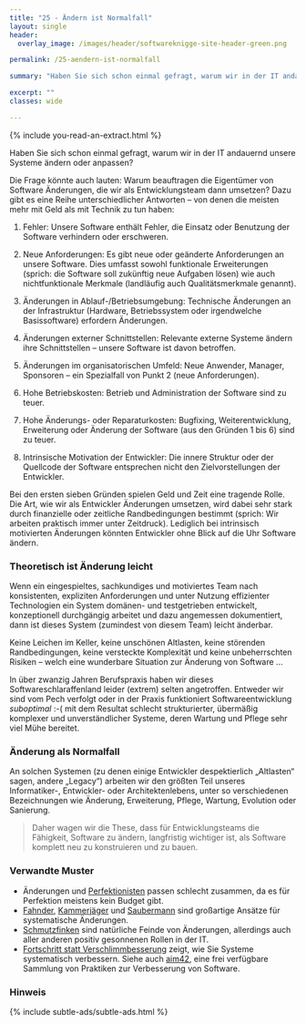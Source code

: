 ```yaml
---
title: "25 - Ändern ist Normalfall"
layout: single
header:
  overlay_image: /images/header/softwareknigge-site-header-green.png

permalink: /25-aendern-ist-normalfall

summary: "Haben Sie sich schon einmal gefragt, warum wir in der IT andauernd unsere Systeme ändern oder anpassen?"

excerpt: ""
classes: wide

---
```

{% include you-read-an-extract.html %}

Haben Sie sich schon einmal gefragt, warum wir in der IT andauernd unsere Systeme ändern oder anpassen?

Die Frage könnte auch lauten: Warum beauftragen die Eigentümer von Software Änderungen, die wir als Entwicklungsteam dann umsetzen? Dazu gibt es eine Reihe unterschiedlicher Antworten – von denen die meisten mehr mit Geld als mit Technik zu tun haben:

1. Fehler: Unsere Software enthält Fehler, die Einsatz oder Benutzung der Software verhindern oder erschweren.
2. Neue Anforderungen: Es gibt neue oder geänderte Anforderungen an unsere Software. Dies umfasst sowohl funktionale Erweiterungen (sprich: die Software soll zukünftig neue Aufgaben lösen) wie auch nichtfunktionale Merkmale (landläufig auch Qualitätsmerkmale genannt).
3. Änderungen in Ablauf-/Betriebsumgebung: Technische Änderungen an der Infrastruktur (Hardware, Betriebssystem oder irgendwelche Basissoftware) erfordern Änderungen.

4. Änderungen externer Schnittstellen: Relevante externe Systeme ändern ihre Schnittstellen – unsere Software ist davon betroffen.
5. Änderungen im organisatorischen Umfeld: Neue Anwender, Manager, Sponsoren – ein Spezialfall von Punkt 2 (neue Anforderungen).
6. Hohe Betriebskosten: Betrieb und Administration der Software sind zu teuer.
7. Hohe Änderungs- oder Reparaturkosten: Bugfixing, Weiterentwicklung, Erweiterung oder Änderung der Software (aus den Gründen 1 bis 6) sind zu teuer.
8. Intrinsische Motivation der Entwickler: Die innere Struktur oder der Quellcode der Software entsprechen nicht den Zielvorstellungen der Entwickler.

Bei den ersten sieben Gründen spielen Geld und Zeit eine tragende Rolle. Die Art, wie wir als Entwickler Änderungen umsetzen, wird dabei sehr stark durch finanzielle oder zeitliche Randbedingungen bestimmt (sprich: Wir arbeiten praktisch immer unter Zeitdruck). Lediglich bei intrinsisch motivierten Änderungen könnten Entwickler ohne Blick auf die Uhr Software ändern.

### Theoretisch ist Änderung leicht
Wenn ein eingespieltes, sachkundiges und motiviertes Team nach konsistenten, expliziten Anforderungen und unter Nutzung effizienter Technologien ein System domänen- und testgetrieben entwickelt, konzeptionell durchgängig arbeitet und dazu angemessen dokumentiert, dann ist dieses System (zumindest von diesem Team) leicht änderbar.

Keine Leichen im Keller, keine unschönen Altlasten, keine störenden
Randbedingungen, keine versteckte Komplexität und keine unbeherrschten
Risiken – welch eine wunderbare Situation zur Änderung von Software ...

In über zwanzig Jahren Berufspraxis haben wir dieses Softwareschlaraffenland leider (extrem) selten angetroffen. Entweder wir sind vom Pech verfolgt oder in der Praxis funktioniert Softwareentwicklung _suboptimal_ :-( mit dem Resultat schlecht strukturierter, übermäßig komplexer und unverständlicher Systeme, deren Wartung und Pflege sehr viel Mühe bereitet.

### Änderung als Normalfall
An solchen Systemen (zu denen einige Entwickler despektierlich „Altlasten“ sagen,
andere „Legacy“) arbeiten wir den größten Teil unseres Informatiker-, Entwickler- oder Architektenlebens, unter so verschiedenen Bezeichnungen wie Änderung, Erweiterung, Pflege, Wartung, Evolution oder Sanierung.

> Daher wagen wir die These, dass für Entwicklungsteams die Fähigkeit, Software zu ändern, langfristig wichtiger ist, als Software komplett neu zu konstruieren und zu bauen.


### Verwandte Muster

* Änderungen und [Perfektionisten](13-perfektionist) passen schlecht zusammen, da es für Perfektion meistens kein Budget gibt.
* [Fahnder](/26-fahnder), [Kammerjäger](/29-kammerjaeger) und
[Saubermann](27-saubermann) sind großartige Ansätze für systematische Änderungen.
* [Schmutzfinken](/28-schmutzfink) sind natürliche Feinde von Änderungen, allerdings auch aller anderen positiv gesonnenen Rollen in der IT.
* [Fortschritt statt Verschlimmbesserung](37-fortschritt-statt-verschlimmbesserung) zeigt, wie Sie Systeme systematisch verbessern. Siehe auch [aim42](https://aim42.org), eine frei verfügbare Sammlung von Praktiken zur Verbesserung von Software.


### Hinweis
{% include subtle-ads/subtle-ads.html %}
